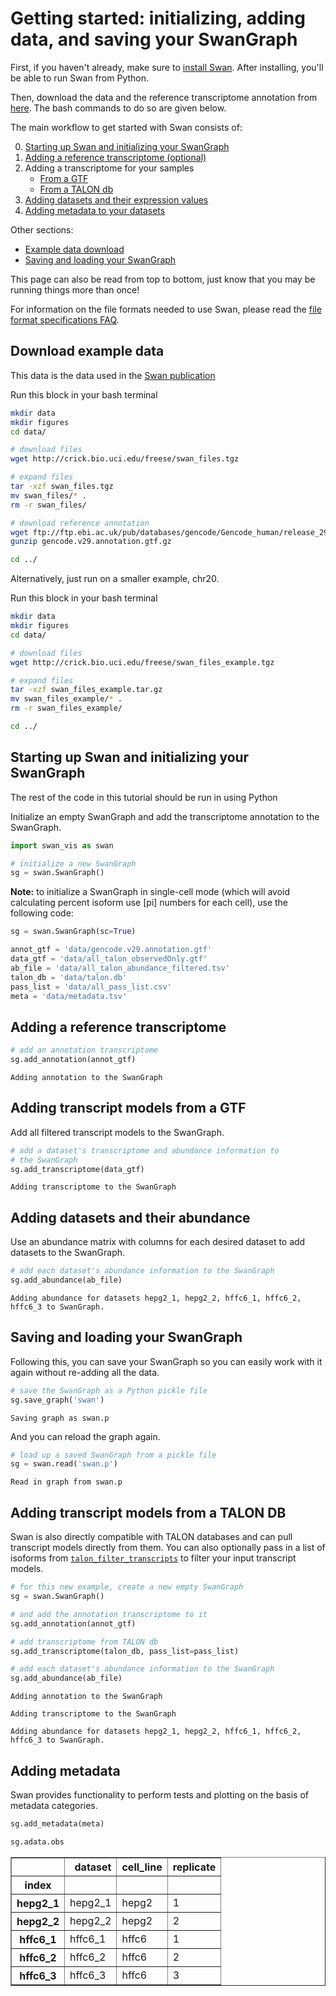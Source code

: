 #  Getting started: initializing, adding data, and saving your SwanGraph

First, if you haven't already, make sure to [install Swan](https://github.com/fairliereese/swan_vis/wiki#installation).
After installing, you'll be able to run Swan from Python.

Then, download the data and the reference transcriptome annotation from [here](http://crick.bio.uci.edu/freese/swan_files_example/). The bash commands to do so are given below.

The main workflow to get started with Swan consists of:

0. [Starting up Swan and initializing your SwanGraph](https://freese.gitbook.io/swan/tutorials/getting_started#starting-up-swan-and-initializing-your-swangraph)
1. [Adding a reference transcriptome (optional)](https://freese.gitbook.io/swan/tutorials/getting_started#adding-a-reference-transcriptome)
2. Adding a transcriptome for your samples
    * [From a GTF](https://freese.gitbook.io/swan/tutorials/getting_started#adding-transcript-models-from-a-gtf)
    * [From a TALON db](https://freese.gitbook.io/swan/tutorials/getting_started#adding-transcript-models-from-a-talon-db)
3. [Adding datasets and their expression values](https://freese.gitbook.io/swan/tutorials/getting_started#adding-datasets-and-their-abundance)
4. [Adding metadata to your datasets](https://freese.gitbook.io/swan/tutorials/getting_started#adding-metadata)

Other sections:
* [Example data download](https://freese.gitbook.io/swan/tutorials/getting_started#download-example-data)
* [Saving and loading your SwanGraph](https://freese.gitbook.io/swan/tutorials/getting_started#saving-and-loading-your-swangraph)

This page can also be read from top to bottom, just know that you may be running things more than once!

For information on the file formats needed to use Swan, please read the [file format specifications FAQ](https://freese.gitbook.io/swan/faqs/file_formats).

<!-- Running this tutorial (with only one of the dataset addition options) on my laptop took around 7 minutes and 5 GB of RAM.  -->

## <a name="data_download"></a> Download example data

This data is the data used in the [Swan publication](https://academic.oup.com/bioinformatics/article/37/9/1322/5912931)

Run this block in your bash terminal
```bash
mkdir data
mkdir figures
cd data/

# download files
wget http://crick.bio.uci.edu/freese/swan_files.tgz

# expand files
tar -xzf swan_files.tgz
mv swan_files/* .
rm -r swan_files/

# download reference annotation
wget ftp://ftp.ebi.ac.uk/pub/databases/gencode/Gencode_human/release_29/gencode.v29.annotation.gtf.gz
gunzip gencode.v29.annotation.gtf.gz

cd ../
```

Alternatively, just run on a smaller example, chr20.

Run this block in your bash terminal

```bash
mkdir data
mkdir figures
cd data/

# download files
wget http://crick.bio.uci.edu/freese/swan_files_example.tgz

# expand files
tar -xzf swan_files_example.tar.gz
mv swan_files_example/* .
rm -r swan_files_example/

cd ../
```

## <a name="init"></a>Starting up Swan and initializing your SwanGraph

The rest of the code in this tutorial should be run in using Python

Initialize an empty SwanGraph and add the transcriptome annotation to the SwanGraph.


```python
import swan_vis as swan

# initialize a new SwanGraph
sg = swan.SwanGraph()
```

**Note:** to initialize a SwanGraph in single-cell mode (which will avoid calculating percent isoform use \[pi\] numbers for each cell), use the following code:

```python
sg = swan.SwanGraph(sc=True)
```


```python
annot_gtf = 'data/gencode.v29.annotation.gtf'
data_gtf = 'data/all_talon_observedOnly.gtf'
ab_file = 'data/all_talon_abundance_filtered.tsv'
talon_db = 'data/talon.db'
pass_list = 'data/all_pass_list.csv'
meta = 'data/metadata.tsv'
```

## <a name="add_trans"></a>Adding a reference transcriptome


```python
# add an annotation transcriptome
sg.add_annotation(annot_gtf)
```


    Adding annotation to the SwanGraph


## <a name="add_gtf"></a>Adding transcript models from a GTF

Add all filtered transcript models to the SwanGraph.


```python
# add a dataset's transcriptome and abundance information to
# the SwanGraph
sg.add_transcriptome(data_gtf)
```


    Adding transcriptome to the SwanGraph


## <a name="add_ab"></a>Adding datasets and their abundance

Use an abundance matrix with columns for each desired dataset to add datasets to the SwanGraph.


```python
# add each dataset's abundance information to the SwanGraph
sg.add_abundance(ab_file)
```


    Adding abundance for datasets hepg2_1, hepg2_2, hffc6_1, hffc6_2, hffc6_3 to SwanGraph.

##  <a name="save_load"></a>Saving and loading your SwanGraph

Following this, you can save your SwanGraph so you can easily work with it again without re-adding all the data.


```python
# save the SwanGraph as a Python pickle file
sg.save_graph('swan')
```

    Saving graph as swan.p


And you can reload the graph again.


```python
# load up a saved SwanGraph from a pickle file
sg = swan.read('swan.p')
```

    Read in graph from swan.p


##  <a name="add_db"></a>Adding transcript models from a TALON DB

Swan is also directly compatible with TALON databases and can pull transcript models directly from them. You can also optionally pass in a list of isoforms from [`talon_filter_transcripts`](https://github.com/mortazavilab/TALON#talon_filter) to filter your input transcript models.


```python
# for this new example, create a new empty SwanGraph
sg = swan.SwanGraph()

# and add the annotation transcriptome to it
sg.add_annotation(annot_gtf)

# add transcriptome from TALON db
sg.add_transcriptome(talon_db, pass_list=pass_list)

# add each dataset's abundance information to the SwanGraph
sg.add_abundance(ab_file)
```


    Adding annotation to the SwanGraph

    Adding transcriptome to the SwanGraph

    Adding abundance for datasets hepg2_1, hepg2_2, hffc6_1, hffc6_2, hffc6_3 to SwanGraph.

##  <a name="add_meta"></a>Adding metadata

Swan provides functionality to perform tests and plotting on the basis of metadata categories.


```python
sg.add_metadata(meta)
```

```python
sg.adata.obs
```

<table border="1" class="dataframe">
  <thead>
    <tr style="text-align: right;">
      <th></th>
      <th>dataset</th>
      <th>cell_line</th>
      <th>replicate</th>
    </tr>
    <tr>
      <th>index</th>
      <th></th>
      <th></th>
      <th></th>
    </tr>
  </thead>
  <tbody>
    <tr>
      <th>hepg2_1</th>
      <td>hepg2_1</td>
      <td>hepg2</td>
      <td>1</td>
    </tr>
    <tr>
      <th>hepg2_2</th>
      <td>hepg2_2</td>
      <td>hepg2</td>
      <td>2</td>
    </tr>
    <tr>
      <th>hffc6_1</th>
      <td>hffc6_1</td>
      <td>hffc6</td>
      <td>1</td>
    </tr>
    <tr>
      <th>hffc6_2</th>
      <td>hffc6_2</td>
      <td>hffc6</td>
      <td>2</td>
    </tr>
    <tr>
      <th>hffc6_3</th>
      <td>hffc6_3</td>
      <td>hffc6</td>
      <td>3</td>
    </tr>
  </tbody>
</table>
</div>

